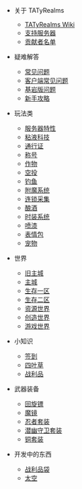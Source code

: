 * 关于 TATyRealms
    * [TATyRealms Wiki](README.md)
    * [支持服务器](donate.md)
	* [贡献者名单](contribute.md)

* 疑难解答
    * [常见问题](/Help/help.md)
    * [客户端常见问题](/Help/client.md)
    * [基岩版问题](/Help/BEHELP.md)
    * [新手攻略](/Help/strategy.md)
		
* 玩法类
	* [服务器特性](Play/peculiarity/README)
	* [粘液科技](/Play/Slimefun/Slimefun)
	* [通行证](/Play/battlepass/README)
	* [称号](/Play/NameTag/README)
	* [作物](/Play/Corps/README)
	* [空投](/Play/CrazyEnvoys/README)
	* [钓鱼](/Play/fishing/README)
	* [附魔系统](/Play/enchants/README.md)
	* [连锁采集](/Play/veinminer/veinminer)
	* [酿酒](/Play/Brewery/HowPlay)
	* [时装系统](/Play/CosPlay/README)
	* [喷漆](/Play/Sprays/README)
	* [表情包](/Play/emoji/README)
	* [宠物](/Play/mcpets/README)
	
* 世界
	* [旧主城](/World/old_spawn)
	* [主城](/World/spawn)
	* [生存一区](/World/otd_doungeon)
	* [生存二区](/World/world)
	* [资源世界](/World/world_terra)
	* [创造世界](/World/world_creative)
	* [游戏世界](/World/Arcade)

* 小知识
	* [签到](/tips/signin/README)
	* [四叶草](/tips/four_leaf_clover/README.md)
	* [战利品](tips/loot_bag/README.md)

* 武器装备
	* [回旋镖](/equi/boomerang/README)
	* [魔镜](equi/mirror/README)
	* [忍者套装](/equi/ninja/README)
	* [潜幽守卫套装](/equi/warden/README.md)
	* [铜套装](/equi/copper/README.md)

* 开发中的东西
	* [战利品袋](/tips/loot_bag/README.md)
	* [太空](/Play/space/README.md)
